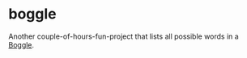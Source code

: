 boggle
======

Another couple-of-hours-fun-project that lists all possible words in a <a href="http://en.wikipedia.org/wiki/Boggle">Boggle</a>.
